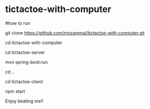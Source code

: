 # tictactoe-with-computer
#how to run 

git clone https://github.com/mozammal/tictactoe-with-computer.git

cd  tictactoe-with-computer

cd  tictactoe-server

mvn spring-boot:run

cd ..

cd tictactoe-client

npm start

Enjoy beating me!!
